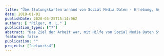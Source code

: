 ```yaml
---
title: "Überflutungskarten anhand von Social Media Daten - Erhebung, Auswertung und Validierung am Beispiel von zwei Starkregenereignissen in Berlin"
date: 2018-01-01
publishDate: 2020-05-25T15:14:06Z
authors: [ "Pilger, M. L." ]
publication_types: ["7"]
abstract: "Das Ziel der Arbeit war, mit Hilfe von Sozial Media Daten Starkregenereignisse auszuwerten und Überflutungskarten zu erstellen. Da Starkregen in Deutschland in Zukunft häufiger auftreten wird, erscheint es sinnvoll, Methoden zu entwickeln, die, auch perspektivisch proaktiv, bei der Auswertung, Lokalisierung und Ausmaß von Ereignissen helfen können. Das Konzept, Social Media Daten zu nutzen, ist nicht neu. Es ist als „Crowdsourcing“ bekannt und wird bereits seit Jahren in vielen Bereichen eingesetzt. Es wurden insgesamt zwei Starkregenereignisse zur Untersuchung ausgewählt. Das erste Ereignis fand vom 29.06.2017 bis zum 30.06.2017 statt. Das zweite Ereignis ging vom 22.07.2017 bis zum 29.07.2107. Die Regenmengen der beiden Regenereignisse wurden mithilfe von Regenschreiberdaten der Stadt Berlin ausgewertet. Die Social Media Daten wurden von den Plattformen Facebook, Twitter, YouTube und Google gesammelt, entsprechenden Orten in Berlin zugeordnet und ausgewertet. Mit diesen Daten ließen sich Überflutungskarten erstellen. Hinzu kamen die Einsatzdaten der Berliner Feuerwehr im Rahmen dieser Ereignisse. Die anhand der Social Media Daten erhaltenen Überflutungsdaten wurden mit den Regenschreiberdaten und den Feuerwehreinsatzdaten abgeglichen und auf ihre Korrelationen untersucht. Die drei Datensätze für sich alleine genommen haben Vorteile und Nachteile ergänzen sich aber gegenseitig sehr gut. Bei einem Abgleich lässt sich dann ein Ereignis gut in seiner Länge und in seinem Ausmaß beschreiben. Die entwickelte Methode kann als direkter Überflutungsnachweis unter Beachtung von Einschränkungen, wie Bildqualität oder Zuordenbarkeit von Social Media Daten, dienen. Darüber hinaus bietet die Nutzung von Social Media Daten eine gute Ergänzung und Möglichkeit zur Validierung und Kalibrierung von Überflutungsmodellen."
featured: false
publication: ""
projects: ["networks4"]
---
```


